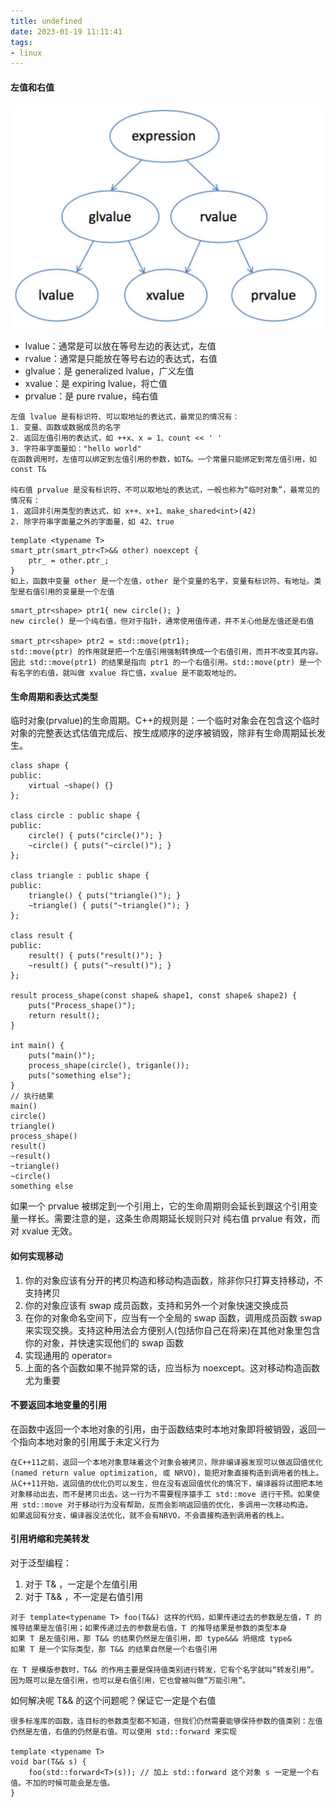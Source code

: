 ```yaml
---
title: undefined
date: 2023-01-19 11:11:41
tags:
- linux
---
```


#### 左值和右值

![](./image/C++表达式的值类别.png)

- lvalue：通常是可以放在等号左边的表达式，左值
- rvalue：通常是只能放在等号右边的表达式，右值
- glvalue：是 generalized lvalue，广义左值
- xvalue：是 expiring lvalue，将亡值
- prvalue：是 pure rvalue，纯右值

```
左值 lvalue 是有标识符、可以取地址的表达式，最常见的情况有：
1. 变量、函数或数据成员的名字
2. 返回左值引用的表达式，如 ++x、x = 1、count << ' '
3. 字符串字面量如："hello world"
在函数调用时，左值可以绑定到左值引用的参数，如T&。一个常量只能绑定到常左值引用，如 const T&

纯右值 prvalue 是没有标识符、不可以取地址的表达式，一般也称为“临时对象”，最常见的情况有：
1. 返回非引用类型的表达式，如 x++、x+1、make_shared<int>(42)
2. 除字符串字面量之外的字面量，如 42、true
```

```
template <typename T> 
smart_ptr(smart_ptr<T>&& other) noexcept {
	ptr_ = other.ptr_;
}
如上，函数中变量 other 是一个左值，other 是个变量的名字，变量有标识符、有地址。类型是右值引用的变量是一个左值
```

```
smart_ptr<shape> ptr1{ new circle(); }
new circle() 是一个纯右值，但对于指针，通常使用值传递，并不关心他是左值还是右值

smart_ptr<shape> ptr2 = std::move(ptr1);
std::move(ptr) 的作用就是把一个左值引用强制转换成一个右值引用，而并不改变其内容。因此 std::move(ptr1) 的结果是指向 ptr1 的一个右值引用。std::move(ptr) 是一个有名字的右值，就叫做 xvalue 将亡值，xvalue 是不能取地址的。
```

#### 生命周期和表达式类型

临时对象(prvalue)的生命周期。C++的规则是：一个临时对象会在包含这个临时对象的完整表达式估值完成后、按生成顺序的逆序被销毁，除非有生命周期延长发生。

```
class shape {
public:
	virtual ~shape() {}
};

class circle : public shape {
public:
	circle() { puts("circle()"); }
	~circle() { puts("~circle()"); }
};

class triangle : public shape {
public: 
	triangle() { puts("triangle()"); }
	~triangle() { puts("~triangle()"); }
};

class result {
public: 
	result() { puts("result()"); }
	~result() { puts("~result()"); }
};

result process_shape(const shape& shape1, const shape& shape2) {
	puts("Process_shape()");
	return result();
}

int main() {
	puts("main()");
	process_shape(circle(), triganle());
	puts("something else");
}
// 执行结果
main()
circle()
triangle()
process_shape()
result()
~result()
~triangle()
~circle()
something else
```

如果一个 prvalue 被绑定到一个引用上，它的生命周期则会延长到跟这个引用变量一样长。需要注意的是，这条生命周期延长规则只对 纯右值 prvalue 有效，而对 xvalue 无效。

#### 如何实现移动

1. 你的对象应该有分开的拷贝构造和移动构造函数，除非你只打算支持移动，不支持拷贝
2. 你的对象应该有 swap 成员函数，支持和另外一个对象快速交换成员
3. 在你的对象命名空间下，应当有一个全局的 swap 函数，调用成员函数 swap 来实现交换。支持这种用法会方便别人(包括你自己在将来)在其他对象里包含你的对象，并快速实现他们的 swap 函数
4. 实现通用的 operator= 
5. 上面的各个函数如果不抛异常的话，应当标为 noexcept。这对移动构造函数尤为重要

#### 不要返回本地变量的引用

在函数中返回一个本地对象的引用，由于函数结束时本地对象即将被销毁，返回一个指向本地对象的引用属于未定义行为

```
在C++11之前，返回一个本地对象意味着这个对象会被拷贝，除非编译器发现可以做返回值优化(named return value optimization, 或 NRVO)，能把对象直接构造到调用者的栈上。从C++11开始，返回值的优化仍可以发生，但在没有返回值优化的情况下，编译器将试图把本地对象移动出去，而不是拷贝出去。这一行为不需要程序猿手工 std::move 进行干预。如果使用 std::move 对于移动行为没有帮助，反而会影响返回值的优化，多调用一次移动构造。
如果返回有分支，编译器没法优化，就不会有NRVO，不会直接构造到调用者的栈上。
```

#### 引用坍缩和完美转发

对于泛型编程：

1. 对于 T& ，一定是个左值引用
2. 对于 T&& ，不一定是右值引用

```
对于 template<typename T> foo(T&&) 这样的代码，如果传递过去的参数是左值，T 的推导结果是左值引用；如果传递过去的参数是右值，T 的推导结果是参数的类型本身
如果 T 是左值引用，那 T&& 的结果仍然是左值引用，即 type&&& 坍缩成 type& 
如果 T 是一个实际类型，那 T&& 的结果自然是一个右值引用

在 T 是模版参数时，T&& 的作用主要是保持值类别进行转发，它有个名字就叫“转发引用”。因为既可以是左值引用，也可以是右值引用，它也曾被叫做“万能引用”。
```

如何解决呢 T&& 的这个问题呢？保证它一定是个右值

```
很多标准库的函数，连目标的参数类型都不知道，但我们仍然需要能够保持参数的值类别：左值仍然是左值，右值的仍然是右值。可以使用 std::forward 来实现

template <typename T>
void bar(T&& s) {
	foo(std::forward<T>(s)); // 加上 std::forward 这个对象 s 一定是一个右值。不加的时候可能会是左值。
}
```

